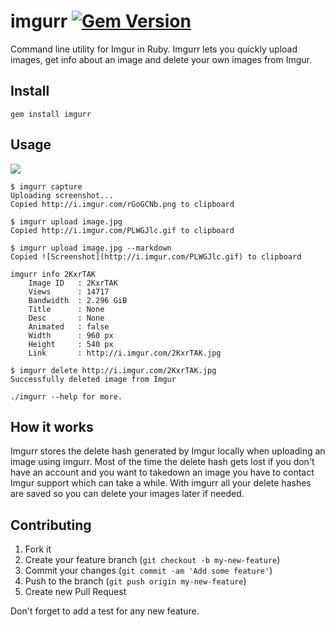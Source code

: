 imgurr [![Gem Version](https://badge.fury.io/rb/imgurr.svg)](http://badge.fury.io/rb/imgurr)
=======
Command line utility for Imgur in Ruby. Imgurr lets you quickly upload images, get info about an image and delete your own images from Imgur.

## Install
    gem install imgurr

## Usage

![](http://i.imgur.com/rGoGCNb.png)

    $ imgurr capture
    Uploading screenshot...
    Copied http://i.imgur.com/rGoGCNb.png to clipboard

    $ imgurr upload image.jpg
    Copied http://i.imgur.com/PLWGJlc.gif to clipboard

    $ imgurr upload image.jpg --markdown
    Copied ![Screenshot](http://i.imgur.com/PLWGJlc.gif) to clipboard

    imgurr info 2KxrTAK
        Image ID   : 2KxrTAK
        Views      : 14717
        Bandwidth  : 2.296 GiB
        Title      : None
        Desc       : None
        Animated   : false
        Width      : 960 px
        Height     : 540 px
        Link       : http://i.imgur.com/2KxrTAK.jpg

    $ imgurr delete http://i.imgur.com/2KxrTAK.jpg
    Successfully deleted image from Imgur

    ./imgurr --help for more.

## How it works
Imgurr stores the delete hash generated by Imgur locally when uploading an image using imgurr. Most of the time the delete hash gets lost if you don't have an account and you want to takedown an image you have to contact Imgur support which can take a while. With imgurr all your delete hashes are saved so you can delete your images later if needed.


## Contributing

1. Fork it
2. Create your feature branch (`git checkout -b my-new-feature`)
3. Commit your changes (`git commit -am 'Add some feature'`)
4. Push to the branch (`git push origin my-new-feature`)
5. Create new Pull Request

Don't forget to add a test for any new feature.
